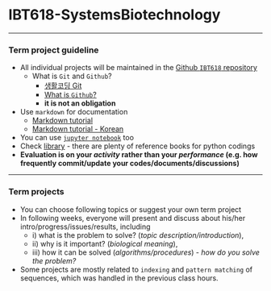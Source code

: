 # IBT618-SystemsBiotechnology
-----
### Term project guideline
* All individual projects will be maintained in the [Github `IBT618` repository](https://github.com/igchoi/IBT618-SystemsBiotechnology/2024-spring/)
  * What is `Git` and `Github`?
    * [생활코딩 Git](https://opentutorials.org/module/3733/22434)
    * [What is `Github`?](https://www.youtube.com/watch?v=w3jLJU7DT5E)
    * __it is not an obligation__
* Use `markdown` for documentation
  * [Markdown tutorial](https://guides.github.com/features/mastering-markdown/)
  * [Markdown tutorial - Korean](https://github.com/biospin/BigBio/blob/master/reference/%EB%A7%88%ED%81%AC%EB%8B%A4%EC%9A%B4.md)
* You can use [`jupyter notebook`](https://jupyter.org/) too
* Check [library](https://library.korea.ac.kr/) - there are plenty of reference books for python codings
* __Evaluation is on your *activity* rather than your *performance* (e.g. how frequently commit/update your codes/documents/discussions)__ 

---
### Term projects 
- You can choose following topics or suggest your own term project
- In following weeks, everyone will present and discuss about his/her intro/progress/issues/results, including 
  - i) what is the problem to solve? (_topic description/introduction_), 
  - ii) why is it important? (_biological meaning_), 
  - iii) how it can be solved (_algorithms/procedures_) - _how do you solve the problem?_ 
- Some projects are mostly related to `indexing` and `pattern matching` of sequences, which was handled in the previous class hours.
